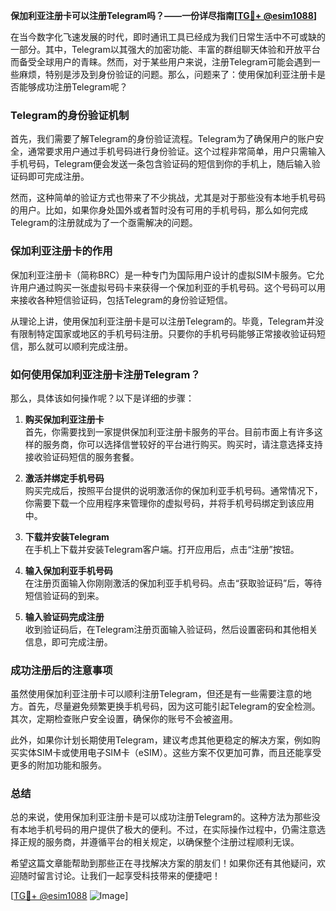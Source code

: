 **保加利亚注册卡可以注册Telegram吗？——一份详尽指南[[TG💪+ @esim1088](https://t.me/s/esim1088)]**

在当今数字化飞速发展的时代，即时通讯工具已经成为我们日常生活中不可或缺的一部分。其中，Telegram以其强大的加密功能、丰富的群组聊天体验和开放平台而备受全球用户的青睐。然而，对于某些用户来说，注册Telegram可能会遇到一些麻烦，特别是涉及到身份验证的问题。那么，问题来了：使用保加利亚注册卡是否能够成功注册Telegram呢？

### Telegram的身份验证机制

首先，我们需要了解Telegram的身份验证流程。Telegram为了确保用户的账户安全，通常要求用户通过手机号码进行身份验证。这个过程非常简单，用户只需输入手机号码，Telegram便会发送一条包含验证码的短信到你的手机上，随后输入验证码即可完成注册。

然而，这种简单的验证方式也带来了不少挑战，尤其是对于那些没有本地手机号码的用户。比如，如果你身处国外或者暂时没有可用的手机号码，那么如何完成Telegram的注册就成为了一个亟需解决的问题。

### 保加利亚注册卡的作用

保加利亚注册卡（简称BRC）是一种专门为国际用户设计的虚拟SIM卡服务。它允许用户通过购买一张虚拟号码卡来获得一个保加利亚的手机号码。这个号码可以用来接收各种短信验证码，包括Telegram的身份验证短信。

从理论上讲，使用保加利亚注册卡是可以注册Telegram的。毕竟，Telegram并没有限制特定国家或地区的手机号码注册。只要你的手机号码能够正常接收验证码短信，那么就可以顺利完成注册。

### 如何使用保加利亚注册卡注册Telegram？

那么，具体该如何操作呢？以下是详细的步骤：

1. **购买保加利亚注册卡**  
   首先，你需要找到一家提供保加利亚注册卡服务的平台。目前市面上有许多这样的服务商，你可以选择信誉较好的平台进行购买。购买时，请注意选择支持接收验证码短信的服务套餐。

2. **激活并绑定手机号码**  
   购买完成后，按照平台提供的说明激活你的保加利亚手机号码。通常情况下，你需要下载一个应用程序来管理你的虚拟号码，并将手机号码绑定到该应用中。

3. **下载并安装Telegram**  
   在手机上下载并安装Telegram客户端。打开应用后，点击“注册”按钮。

4. **输入保加利亚手机号码**  
   在注册页面输入你刚刚激活的保加利亚手机号码。点击“获取验证码”后，等待短信验证码的到来。

5. **输入验证码完成注册**  
   收到验证码后，在Telegram注册页面输入验证码，然后设置密码和其他相关信息，即可完成注册。

### 成功注册后的注意事项

虽然使用保加利亚注册卡可以顺利注册Telegram，但还是有一些需要注意的地方。首先，尽量避免频繁更换手机号码，因为这可能引起Telegram的安全检测。其次，定期检查账户安全设置，确保你的账号不会被盗用。

此外，如果你计划长期使用Telegram，建议考虑其他更稳定的解决方案，例如购买实体SIM卡或使用电子SIM卡（eSIM）。这些方案不仅更加可靠，而且还能享受更多的附加功能和服务。

### 总结

总的来说，使用保加利亚注册卡是可以成功注册Telegram的。这种方法为那些没有本地手机号码的用户提供了极大的便利。不过，在实际操作过程中，仍需注意选择正规的服务商，并遵循平台的相关规定，以确保整个注册过程顺利无误。

希望这篇文章能帮助到那些正在寻找解决方案的朋友们！如果你还有其他疑问，欢迎随时留言讨论。让我们一起享受科技带来的便捷吧！

[[TG💪+ @esim1088](https://t.me/s/esim1088) ![Image](https://i.postimg.cc/4NQfJmqS/Snipaste-2025-05-13-00-14-12.png)]